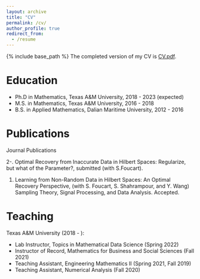 ```yaml
---
layout: archive
title: "CV"
permalink: /cv/
author_profile: true
redirect_from:
  - /resume
---
```


{% include base_path %}
The completed version of my CV is <a href="https://github.com/liaochunyang/liaochunyang.github.io/blob/gh-pages/cv.pdf" target="_blank">CV.pdf</a>.

Education
=====
* Ph.D in Mathematics, Texas A&M University, 2018 - 2023 (expected)
* M.S. in Mathematics, Texas A&M University, 2016 - 2018
* B.S. in Applied Mathematics, Dalian Maritime University, 2012 - 2016

Publications
=====
Journal Publications

2-. Optimal Recovery from Inaccurate Data in Hilbert Spaces: Regularize, but what of the Parameter?, submitted  (with S.Foucart).

1. Learning from Non-Random Data in Hilbert Spaces: An Optimal Recovery Perspective, (with S. Foucart, S. Shahrampour, and Y. Wang)\
   Sampling Theory, Signal Processing, and Data Analysis. Accepted.

<!--Preprints-->
  
Teaching
======
Texas A&M University (2018 - ):
* Lab Instructor, Topics in Mathematical Data Science (Spring 2022)
* Instructor of Record, Mathematics for Business and Social Sciences (Fall 2021)
* Teaching Assistant, Engineering Mathematics II (Spring 2021, Fall 2019)
* Teaching Assistant, Numerical Analysis (Fall 2020)
